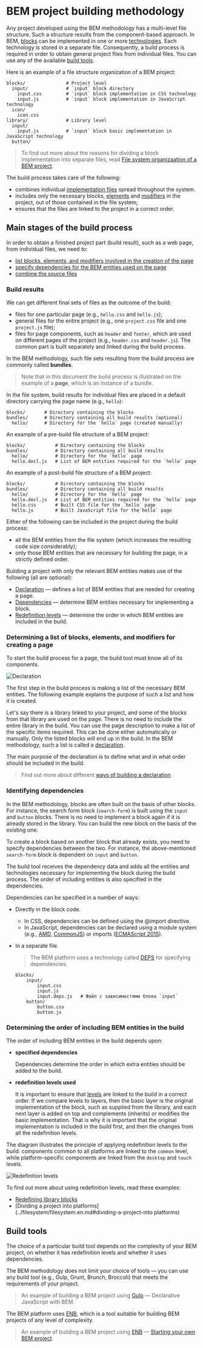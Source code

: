 # BEM project building methodology

Any project developed using the BEM methodology has a multi-level file structure. Such a structure results from the component-based approach. In BEM, [blocks](../key-concepts/key-concepts.en.md#block) can be implemented in one or more [technologies](../key-concepts/key-concepts.en.md#implementation-technology). Each technology is stored in a separate file. Consequently, a build process is required in order to obtain general project files from individual files. You can use any of the available [build tools](#build-tools).

Here is an example of a file structure organization of a BEM project:

```files
blocks/               # Project level
  input/              # `input` block directory
    input.css         # `input` block implementation in CSS technology
    input.js          # `input` block implementation in JavaScript technology
  icon/
    icon.css
library/              # Library level
  input/
    input.js          # `input` block basic implementation in JavaScript technology
  button/
```

> To find out more about the reasons for dividing a block implementation into separate files, read [File system organizaation of a BEM project](../filesystem/filesystem.en.md).

The build process takes care of the following:
* combines individual [implementation files](../filesystem/filesystem.en.md#a-block-implementation-is-divided-into-separate-files) spread throughout the system.
* includes only the necessary blocks, [elements](../key-concepts/key-concepts.en.md#element) and [modifiers](../key-concepts/key-concepts.en.md#modifier) in the project, out of those contained in the file system;
* ensures that the files are linked to the project in a correct order.

## Main stages of the build process

In order to obtain a finished project part (build result), such as a web page, from individual files, we need to:

* [list blocks, elements, and modifiers involved in the creation of the page](#listing-blocks-and-elements-needed-for-creating-the-page)
* [specify dependencies for the BEM entities used on the page](#identifying-necessary-dependencies-for-bem-entities-used)
* [combine the source files](#determing-the-order-of-including-bem-entities-in-the-build)

### Build results

We can get different final sets of files as the outcome of the build:

* files for one particular page (e.g., `hello.css` and `hello.js`);
* general files for the entire project (e.g., one `project.css` file and one `project.js` file);
* files for page components, such as `header` and `footer`, which are used on different pages of the project (e.g., `header.css` and `header.js`). The common part is built separately and linked during the build process.

In the BEM methodology, such file sets resulting from the build process are commonly called **bundles**.

> Note that in this document the build process is illustrated on the example of a **page**, which is an instance of a bundle.

In the file system, build results for individual files are placed in a default directory carrying the page name (e.g., `hello`):

```files
blocks/       # Directory containing the blocks
bundles/      # Directory containing all build results (optional)
  hello/      # Directory for the `hello` page (created manually)
```

An example of a pre-build file structure of a BEM project:

```files
blocks/           # Directory containing the blocks
bundles/          # Directory containing all build results
  hello/          # Directory for the `hello` page
  hello.decl.js   # List of BEM entities required for the `hello` page
```

An example of a post-build file structure of a BEM project:

```files
blocks/           # Directory containing the blocks
bundles/          # Directory containing all build results
  hello/          # Directory for the `hello` page
  hello.decl.js   # List of BEM entities required for the `hello` page
  hello.css       # Built CSS file for the `hello` page
  hello.js        # Built JavaScript file for the`hello` page
```

Either of the following can be included in the project during the build process:

* all the BEM entities from the file system (which increases the resulting code size considerably);
* only those BEM entities that are necessary for building the page, in a strictly defined order.

Building a project with only the relevant BEM entities makes use of the following (all are optional):

* [Declaration](#determining-a-list-of-blocks-elements-and-modifiers-for-creating-a-page) — defines a list of BEM entities that are needed for creating a page.
* [Dependencies](#identifying-dependencies) — determine BEM entities necessary for implementing a block.
* [Redefinition levels](#determining-the-order-of-including-bem-entities-in-the-build) — determine the order in which BEM entities are included in the build.

### Determining a list of blocks, elements, and modifiers for creating a page

To start the build process for a page, the build tool must know all of its components.

![Declaration](build__declaration.en.png)

The first step in the build process is making a list of the necessary BEM entities. The following example explains the purpose of such a list and how it is created.

Let's say there is a library linked to your project, and some of the blocks from that library are used on the page. There is no need to include the entire library in the build. You can use the page description to make a list of the specific items required. This can be done either automatically or manually. Only the listed blocks will end up in the build. In the BEM methodology, such a list is called a [declaration](../declarations/declarations.en.md).

The main purpose of the declaration is to define what and in what order should be included in the build.

> Find out more about different [ways of building a declaration](../declarations/declarations.en.md#ways-of-obtaining-a-declaration).

### Identifying dependencies

In the BEM methodology, blocks are often built on the basis of other blocks. For instance, the search form block (`search-form`) is built using the `input` and `button` blocks. There is no need to implement a block again if it is already stored in the library. You can build the new block on the basis of the existing one.

To create a block based on another block that already exists, you need to specify dependencies between the two. For instance, the above-mentioned `search-form` block is dependent on `input` and `button`.

The build tool receives the dependency data and adds all the entities and technologies necessary for implementing the block during the build process. The order of including entities is also specified in the dependencies.

Dependencies can be specified in a number of ways:

* Directly in the block code.

  * In CSS, dependencies can be defined using the @import directive.
  * In JavaScript, dependencies can be declared using a module system (e.g., [AMD](https://github.com/amdjs/amdjs-api/wiki/AMD), [CommonJS](http://www.commonjs.org/)) or imports ([ECMAScript 2015](http://www.ecmascript.org/)).

* In a separate file.

  > The BEM platform uses a technology called [DEPS](https://en.bem.info/technology/deps/) for specifying dependencies.

  ```files
  blocks/
      input/
          input.css
          input.js
          input.deps.js   # Файл с зависимостями блока `input`
      button/
          button.css
          button.js
  ```

### Determining the order of including BEM entities in the build

The order of including BEM entities in the build depends upon:

* **specified dependencies**

  Dependencies determine the order in which extra entities should be added to the build.

* **redefinition levels used**

  It is important to ensure that [levels](../key-concepts/key-concepts.en.md#redefinition-level) are linked to the build in a correct order. If we compare levels to layers, then the basic layer is the original implementation of the block, such as supplied from the library, and each next layer is added on top and complements (inherits) or modifies the basic implementation. That is why it is important that the original implementation is included in the build first, and then the changes from all the redefinition levels.

The diagram illustrates the principle of applying redefinition levels to the build: components common to all platforms are linked to the `common` level, while platform-specific components are linked from the `desktop` and `touch` levels.

![Redefinition levels](build__levels.png)

To find out more about using redefinition levels, read these examples:

* [Redefining library blocks](../filesystem/filesystem.en.md#linking-a-library)
* [Dividing a project into platforms](../filesystem/filesystem.en.md#dividing-a-project-into platforms)

## Build tools

The choice of a particular build tool depends on the complexity of your BEM project, on whether it has redefinition levels and whether it uses dependencies.

The BEM methodology does not limit your choice of tools — you can use any build tool (e.g., Gulp, Grunt, Brunch, Broccoli) that meets the requirements of your project.

> An example of building a BEM project using [Gulp](http://gulpjs.com) — Declarative JavaScript with BEM.

The BEM platform uses [ENB](https://en.bem.info/tools/bem/enb-bem/), which is a tool suitable for building BEM projects of any level of complexity.

> An example of building a BEM project using [ENB](https://en.bem.info/tools/bem/enb-bem/) — [Starting your own BEM project](https://en.bem.info/tutorials/start-with-project-stub/).
